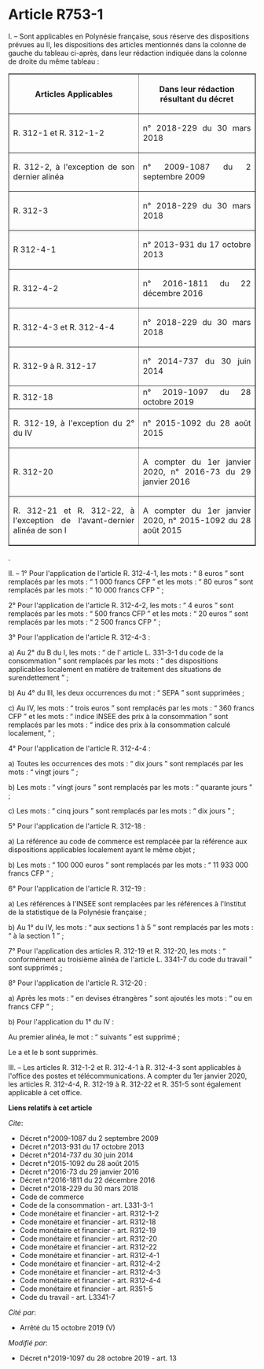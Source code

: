 # Article R753-1

I. – Sont applicables en Polynésie française, sous réserve des dispositions prévues au II, les dispositions des articles
mentionnés dans la colonne de gauche du tableau ci-après, dans leur rédaction indiquée dans la colonne de droite du même
tableau : 

<table border="1">
  <tbody>
    <tr>
      <th>

Articles Applicables</th>
      <th>

Dans leur rédaction résultant du décret</th>
    </tr>
    <tr>
      <td align="justify">

R. 312-1 et R. 312-1-2</td>
      <td align="justify">

n° 2018-229 du 30 mars 2018</td>
    </tr>
    <tr>
      <td align="justify">

R. 312-2, à l'exception de son dernier alinéa</td>
      <td align="justify">

n° 2009-1087 du 2 septembre 2009</td>
    </tr>
    <tr>
      <td align="justify">

R. 312-3</td>
      <td align="justify">

n° 2018-229 du 30 mars 2018</td>
    </tr>
    <tr>
      <td align="justify">

R 312-4-1</td>
      <td align="justify">

n° 2013-931 du 17 octobre 2013</td>
    </tr>
    <tr>
      <td align="justify">

R. 312-4-2</td>
      <td align="justify">

n° 2016-1811 du 22 décembre 2016</td>
    </tr>
    <tr>
      <td align="justify">

R. 312-4-3 et R. 312-4-4</td>
      <td align="justify">

n° 2018-229 du 30 mars 2018</td>
    </tr>
    <tr>
      <td align="justify">

R. 312-9 à R. 312-17</td>
      <td align="justify">

n° 2014-737 du 30 juin 2014</td>
    </tr>
    <tr>
      <td align="justify">R. 312-18</td>
      <td align="justify">n° 2019-1097 du 28 octobre 2019</td>
    </tr>
    <tr>
      <td align="justify">

R. 312-19, à l'exception du 2° du IV</td>
      <td align="justify">

n° 2015-1092 du 28 août 2015</td>
    </tr>
    <tr>
      <td align="justify">

R. 312-20</td>
      <td align="justify">

A compter du 1er janvier 2020, n° 2016-73 du 29 janvier 2016</td>
    </tr>
    <tr>
      <td align="justify">

R. 312-21 et R. 312-22, à l'exception de l'avant-dernier alinéa de son I</td>
      <td align="justify">

A compter du 1er janvier 2020, n° 2015-1092 du 28 août 2015</td>
    </tr>
  </tbody>
</table>

.

II. – 1° Pour l'application de l'article R. 312-4-1,  les mots : “ 8 euros ” sont remplacés par les mots : “ 1 000 francs CFP
” et les mots : “ 80 euros ” sont remplacés par les mots : “ 10 000 francs CFP ” ;

2° Pour l'application de l'article R. 312-4-2, les mots : “ 4 euros ” sont remplacés par les mots : “ 500 francs CFP ” et les
mots : “ 20 euros ” sont remplacés par les mots : “ 2 500 francs CFP ” ;

3° Pour l'application de l'article R. 312-4-3 :

a) Au 2° du B du I, les mots : “ de l' article L. 331-3-1 du code de la consommation  ” sont remplacés par les mots : “ des
dispositions applicables localement en matière de traitement des situations de surendettement ” ;

b) Au 4° du III, les deux occurrences du mot : “ SEPA ” sont supprimées ;

c) Au IV, les mots : “ trois euros ” sont remplacés par les mots : “ 360 francs CFP ” et les mots : “ indice INSEE des prix à
la consommation ” sont remplacés par les mots : “ indice des prix à la consommation calculé localement, ” ;

4° Pour l'application de l'article R. 312-4-4 :

a) Toutes les occurrences des mots : “ dix jours ” sont remplacés par les mots : “ vingt jours ” ;

b) Les mots : “ vingt jours ” sont remplacés par les mots : “ quarante jours ” ;

c) Les mots : “ cinq jours ” sont remplacés par les mots : “ dix jours ” ;

5° Pour l'application de l'article R. 312-18 :

a) La référence au  code de commerce  est remplacée par la référence aux dispositions applicables localement ayant le même
objet ;

b) Les mots : “ 100 000 euros ” sont remplacés par les mots : “ 11 933 000 francs CFP ” ;

6° Pour l'application de l'article R. 312-19 :

a) Les références à l'INSEE sont remplacées par les références à l'Institut de la statistique de la Polynésie française ;

b) Au 1° du IV, les mots : “ aux sections 1 à 5 ” sont remplacés par les mots : “ à la section 1 ” ;

7° Pour l'application des articles R. 312-19 et R. 312-20, les mots : “ conformément au  troisième alinéa de l'article L.
3341-7 du code du travail  ” sont supprimés ;

8° Pour l'application de l'article R. 312-20 :

a) Après les mots : “ en devises étrangères ” sont ajoutés les mots : “ ou en francs CFP ” ;

b) Pour l'application du 1° du IV :

Au premier alinéa, le mot : “ suivants ”  est supprimé ;

Le a et le b sont supprimés.

III. – Les articles R. 312-1-2 et R. 312-4-1 à R. 312-4-3 sont applicables à l'office des postes et télécommunications. A
compter du 1er janvier 2020, les articles R. 312-4-4, R. 312-19 à R. 312-22 et R. 351-5 sont également applicable à cet
office.

**Liens relatifs à cet article**

_Cite_:

  - Décret n°2009-1087 du 2 septembre 2009
  - Décret n°2013-931 du 17 octobre 2013
  - Décret n°2014-737 du 30 juin 2014
  - Décret n°2015-1092 du 28 août 2015
  - Décret n°2016-73 du 29 janvier 2016
  - Décret n°2016-1811 du 22 décembre 2016
  - Décret n°2018-229 du 30 mars 2018
  - Code de commerce
  - Code de la consommation - art. L331-3-1
  - Code monétaire et financier - art. R312-1-2
  - Code monétaire et financier - art. R312-18
  - Code monétaire et financier - art. R312-19
  - Code monétaire et financier - art. R312-20
  - Code monétaire et financier - art. R312-22
  - Code monétaire et financier - art. R312-4-1
  - Code monétaire et financier - art. R312-4-2
  - Code monétaire et financier - art. R312-4-3
  - Code monétaire et financier - art. R312-4-4
  - Code monétaire et financier - art. R351-5
  - Code du travail - art. L3341-7

_Cité par_:

  - Arrêté du 15 octobre 2019 (V)

_Modifié par_:

  - Décret n°2019-1097 du 28 octobre 2019 - art. 13
